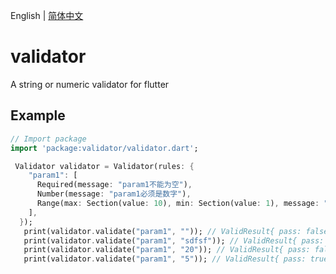English | [简体中文](./README_zh-CN.md)

# validator

<!--[![pub package](https://img.shields.io/pub/v/flutter_icons.svg)](https://pub.dartlang.org/packages/flutter_icons)-->

A string or numeric validator for flutter

<!--## Usage
To use this plugin, add `flutter_icons` as a [dependency in your pubspec.yaml file](https://flutter.io/platform-plugins/).-->

## Example

``` dart
// Import package
import 'package:validator/validator.dart';

 Validator validator = Validator(rules: {
    "param1": [
      Required(message: "param1不能为空"),
      Number(message: "param1必须是数字"),
      Range(max: Section(value: 10), min: Section(value: 1), message: "param1必须在1到10之间")
    ],
  });
   print(validator.validate("param1", "")); // ValidResult{ pass: false, message: param1不能为空, filteredMsg: param1不能为空 }
   print(validator.validate("param1", "sdfsf")); // ValidResult{ pass: false, message: param1必须是数字, filteredMsg: param1必须是数字 }
   print(validator.validate("param1", "20")); // ValidResult{ pass: false, message: param1必须在1到10之间, filteredMsg: param1必须在1到10之间 }
   print(validator.validate("param1", "5")); // ValidResult{ pass: true, message: param1必须在1到10之间, filteredMsg:  }

```
